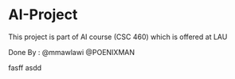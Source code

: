 # AI-Project
This project is part of AI course (CSC 460) which is offered at LAU

Done By : @mmawlawi
          @POENIXMAN

fasff asdd